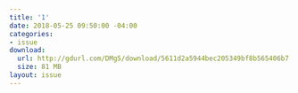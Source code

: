 ```yaml
---
title: '1'
date: 2018-05-25 09:50:00 -04:00
categories:
- issue
download:
  url: http://gdurl.com/DMg5/download/5611d2a5944bec205349bf8b565406b7
  size: 81 MB
layout: issue
---
```


